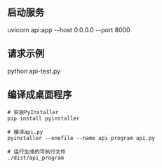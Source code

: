 
## 启动服务

uvicorn api:app --host 0.0.0.0 --port 8000

## 请求示例

python api-test.py

## 编译成桌面程序

```
# 安装PyInstaller
pip install pyinstaller

# 编译api.py
pyinstaller --onefile --name api_program api.py

# 运行生成的可执行文件
./dist/api_program
```